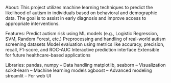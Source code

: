 About:
This project utilizes machine learning techniques to predict the likelihood of autism in individuals based on behavioral and demographic data.
The goal is to assist in early diagnosis and improve access to appropriate interventions.

Features:
Predict autism risk using ML models (e.g., Logistic Regression, SVM, Random Forest, etc.)
Preprocessing and handling of real-world autism screening datasets
Model evaluation using metrics like accuracy, precision, recall, F1-score, and ROC-AUC
Interactive prediction interface
Extensible for future healthcare-based applications

Libraries:
pandas, numpy – Data handling
matplotlib, seaborn – Visualization
scikit-learn – Machine learning models
xgboost – Advanced modeling
streamlit – For web UI

